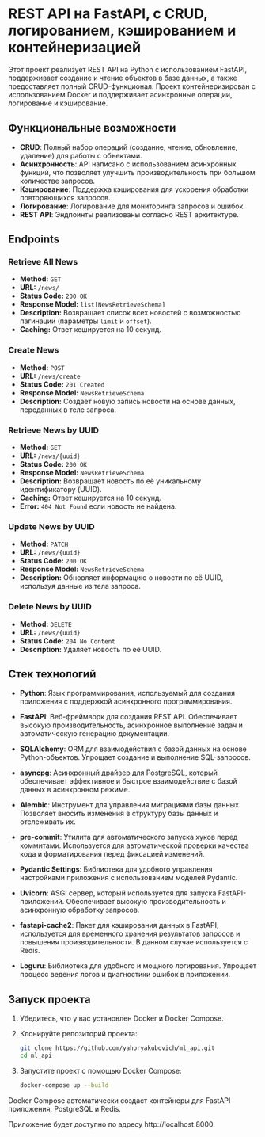 # REST API на FastAPI, с CRUD, логированием, кэшированием и контейнеризацией

Этот проект реализует REST API на Python с использованием FastAPI, поддерживает создание и чтение объектов в базе данных, а также предоставляет полный CRUD-функционал. Проект контейнеризирован с использованием Docker и поддерживает асинхронные операции, логирование и кэширование.

## Функциональные возможности
- **CRUD**: Полный набор операций (создание, чтение, обновление, удаление) для работы с объектами.
- **Асинхронность**: API написано с использованием асинхронных функций, что позволяет улучшить производительность при большом количестве запросов.
- **Кэширование**: Поддержка кэширования для ускорения обработки повторяющихся запросов.
- **Логирование**: Логирование для мониторинга запросов и ошибок.
- **REST API**: Эндпоинты реализованы согласно REST архитектуре.

## Endpoints

### Retrieve All News
- **Method:** `GET`
- **URL:** `/news/`
- **Status Code:** `200 OK`
- **Response Model:** `list[NewsRetrieveSchema]`
- **Description:** Возвращает список всех новостей с возможностью пагинации (параметры `limit` и `offset`).
- **Caching:** Ответ кешируется на 10 секунд.

### Create News
- **Method:** `POST`
- **URL:** `/news/create`
- **Status Code:** `201 Created`
- **Response Model:** `NewsRetrieveSchema`
- **Description:** Создает новую запись новости на основе данных, переданных в теле запроса.

### Retrieve News by UUID
- **Method:** `GET`
- **URL:** `/news/{uuid}`
- **Status Code:** `200 OK`
- **Response Model:** `NewsRetrieveSchema`
- **Description:** Возвращает новость по её уникальному идентификатору (UUID).
- **Caching:** Ответ кешируется на 10 секунд.
- **Error:** `404 Not Found` если новость не найдена.

### Update News by UUID
- **Method:** `PATCH`
- **URL:** `/news/{uuid}`
- **Status Code:** `200 OK`
- **Response Model:** `NewsRetrieveSchema`
- **Description:** Обновляет информацию о новости по её UUID, используя данные из тела запроса.

### Delete News by UUID
- **Method:** `DELETE`
- **URL:** `/news/{uuid}`
- **Status Code:** `204 No Content`
- **Description:** Удаляет новость по её UUID.

## Стек технологий

- **Python**: Язык программирования, используемый для создания приложения с поддержкой асинхронного программирования.

- **FastAPI**: Веб-фреймворк для создания REST API. Обеспечивает высокую производительность, асинхронное выполнение задач и автоматическую генерацию документации.

- **SQLAlchemy**: ORM для взаимодействия с базой данных на основе Python-объектов. Упрощает создание и выполнение SQL-запросов.

- **asyncpg**: Асинхронный драйвер для PostgreSQL, который обеспечивает эффективное и быстрое взаимодействие с базой данных в асинхронном режиме.

- **Alembic**: Инструмент для управления миграциями базы данных. Позволяет вносить изменения в структуру базы данных и отслеживать их.

- **pre-commit**: Утилита для автоматического запуска хуков перед коммитами. Используется для автоматической проверки качества кода и форматирования перед фиксацией изменений.

- **Pydantic Settings**: Библиотека для удобного управления настройками приложения с использованием моделей Pydantic.

- **Uvicorn**: ASGI сервер, который используется для запуска FastAPI-приложений. Обеспечивает высокую производительность и асинхронную обработку запросов.

- **fastapi-cache2**: Пакет для кэширования данных в FastAPI, используется для временного хранения результатов запросов и повышения производительности. В данном случае используется с Redis.

- **Loguru**: Библиотека для удобного и мощного логирования. Упрощает процесс ведения логов и диагностики ошибок в приложении.

## Запуск проекта

1. Убедитесь, что у вас установлен Docker и Docker Compose.

2. Клонируйте репозиторий проекта:
   ```bash
   git clone https://github.com/yahoryakubovich/ml_api.git
   cd ml_api

3. Запустите проект с помощью Docker Compose:

   ```bash
   docker-compose up --build

Docker Compose автоматически создаст контейнеры для FastAPI приложения, PostgreSQL и Redis.

Приложение будет доступно по адресу http://localhost:8000.
